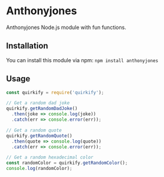 # Anthonyjones

Anthonyjones Node.js module with fun functions.

## Installation

You can install this module via npm: `npm install anthonyjones`

## Usage
```javascript
const quirkify = require('quirkify');

// Get a random dad joke
quirkify.getRandomDadJoke()
  .then(joke => console.log(joke))
  .catch(err => console.error(err));

// Get a random quote
quirkify.getRandomQuote()
  .then(quote => console.log(quote))
  .catch(err => console.error(err));

// Get a random hexadecimal color
const randomColor = quirkify.getRandomColor();
console.log(randomColor);
```
